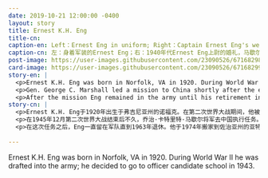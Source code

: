 ```yaml
---
date: 2019-10-21 12:00:00 -0400
layout: story
title: Ernest K.H. Eng
title-cn: 
caption-en: Left：Ernest Eng in uniform; Right：Captain Ernest Eng's wedding photo with General George C. Marshall giving away his wife<br>Anita in 1940s. Courtesy of Eng Family, Museum of Chinese in America (MOCA) collection
caption-cn: 左：身着军装的Ernest Eng；右：1940年代Ernest Eng上尉的婚礼，马歇尔将军把他的新娘Anita交到他手上。Eng家捐赠，<br>美国华人博物馆（MOCA）馆藏
post-image: https://user-images.githubusercontent.com/23090526/67168298-29398400-f371-11e9-9ee0-d64f7855c29a.jpg
card-image: https://user-images.githubusercontent.com/23090526/67168299-29d21a80-f371-11e9-8be9-83f26195f057.jpg
story-en: |
  <p>Ernest K.H. Eng was born in Norfolk, VA in 1920. During World War II he was drafted into the army; he decided to go to officer candidate school in 1943. He successfully completed the course and achieved the rank of Lieutenant Colonel when he retired in 1963. Throughout his military career he served as aide-de-camp to serval higher ranking officers.</p>
  <p>Gen. George C. Marshall led a mission to China shortly after the end of World War II in December of 1945. During this trip Eng served as his aide-de-camp. The mission was organized by the US army to negotiate between the communists and nationalists to unify the Chinese government. The mission lasted about a year but failed to reach any common ground. In January of 1947, the envoy, frustrated with the failed negotiations, left China.</p>
  <p>After the mission Eng remained in the army until his retirement in 1963. He would move his family to Atlanta, Georgia in 1974, where he would remain a resident until his death in June 2010.</p>
story-cn: |
  <p>Ernest K.H. Eng于1920年出生于弗吉尼亚州的诺福克。在第二次世界大战期间，他被征兵入伍；他于1943年决定前往军官备选人学校。他成功完成了该课程，并在1963年退休时达到了中校军衔。在他的军事生涯中，他担任过几位高级军官的副官。</p>
  <p>在1945年12月第二次世界大战结束后不久，乔治·卡特里特·马歇尔将军去中国执行任务。在这次出征中，Eng担任他的副官。这次任务是由美国军队部署的，旨在通过共产党和国民党之间的谈判来统一中国政府。该任务持续了大约一年，但没有达成任何共识。 1947年1月，对失败的谈判感到沮丧的特使，离开了中国。</p>
  <p>在这次任务之后，Eng一直留在军队直到1963年退休。他于1974年搬家到佐治亚州的亚特兰大，在那里他一直居住到2010年6月去世。</p>
  
---
```

Ernest K.H. Eng was born in Norfolk, VA in 1920. During World War II he was drafted into the army; he decided to go to officer candidate school in 1943.
